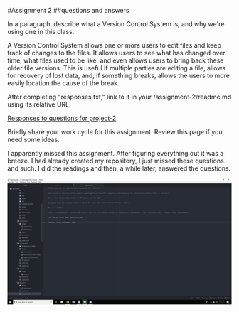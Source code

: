 #Assignment 2
##questions and answers

In a paragraph, describe what a Version Control System is, and why we're using one in this class.

A Version Control System allows one or more users to edit files and keep track of changes to the files. It allows users to see what has changed over time, what files used to be like, and even allows users to bring back these older file versions. This is useful if multiple parties are editing a file, allows for recovery of lost data, and, if something breaks, allows the users to more easily location the cause of the break. 

After completing "responses.txt," link to it in your /assignment-2/readme.md using its relative URL.  

[Responses to questions for project-2](./responses.txt)

Briefly share your work cycle for this assignment. Review this page if you need some ideas.

I apparently missed this assignment. After figuring everything out it was a breeze. I had already created my repository, I just missed these questions and such. I did the readings and then, a while later, answered the questions.


![My Image](Images/desktop.png)
